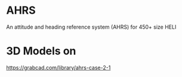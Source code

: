 # AHRS
An attitude and heading reference system (AHRS) for 450+ size HELI

# 3D Models on
https://grabcad.com/library/ahrs-case-2-1
